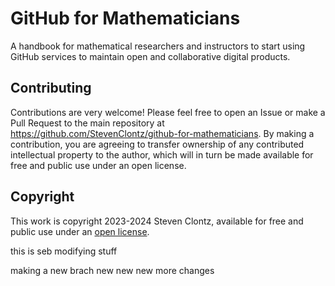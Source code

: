 # GitHub for Mathematicians

A handbook for mathematical researchers and instructors to start using GitHub services to
maintain open and collaborative digital products.

## Contributing

Contributions are very welcome! Please feel free to open an Issue or
make a Pull Request to the main repository at
<https://github.com/StevenClontz/github-for-mathematicians>. By making a
contribution, you are agreeing to transfer ownership of any contributed intellectual
property to the author, which will in turn be made available for free and
public use under an open license.

## Copyright

This work is copyright 2023-2024 Steven Clontz, available for free and public use
under an [open license](./LICENSE.md).

this is seb modifying stuff

making a new brach
new new new
 more changes 